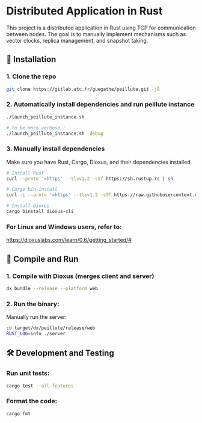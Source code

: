 # Distributed Application in Rust

This project is a distributed application in Rust using TCP for communication between nodes.
The goal is to manually implement mechanisms such as vector clocks, replica management, and snapshot taking.

## 🚀 Installation

### 1. Clone the repo
```sh
git clone https://gitlab.utc.fr/guegathe/peillute.git -j8
```

### 2. Automatically install dependencies and run peillute instance

```sh
./launch_peillute_instance.sh

# to be more verbose :
./launch_peillute_instance.sh -debug
```

### 3. Manually install dependencies
Make sure you have Rust, Cargo, Dioxus, and their dependencies installed.

```sh
# Install Rust
curl --proto '=https' --tlsv1.2 -sSf https://sh.rustup.rs | sh

# Cargo bin-install
curl -L --proto '=https' --tlsv1.2 -sSf https://raw.githubusercontent.com/cargo-bins/cargo-binstall/main/install-from-binstall-release.sh | bash

# Install Dioxus
cargo binstall dioxus-cli
```

### For Linux and Windows users, refer to:
https://dioxuslabs.com/learn/0.6/getting_started/#

## 🚀 Compile and Run

### 1. Compile with Dioxus (merges client and server)
```sh
dx bundle --release --platform web
```

### 2. Run the binary:

Manually run the server:
```sh
cd target/dx/peillute/release/web
RUST_LOG=info ./server
```


## 🛠️ Development and Testing

### Run unit tests:
```sh
cargo test --all-features
```

### Format the code:
```sh
cargo fmt
```

